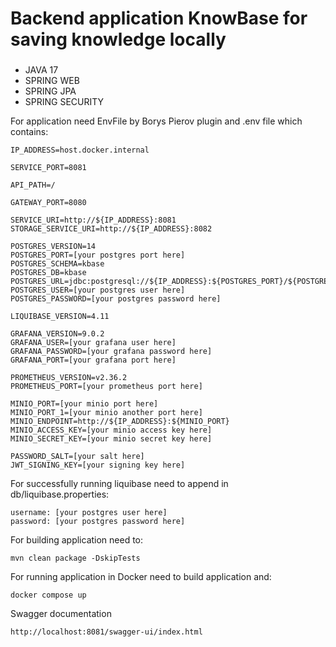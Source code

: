 # Backend application KnowBase for saving knowledge locally

###
- JAVA 17
- SPRING WEB
- SPRING JPA
- SPRING SECURITY

For application need EnvFile by Borys Pierov plugin and .env file which contains:
```dotenv
IP_ADDRESS=host.docker.internal

SERVICE_PORT=8081

API_PATH=/

GATEWAY_PORT=8080

SERVICE_URI=http://${IP_ADDRESS}:8081
STORAGE_SERVICE_URI=http://${IP_ADDRESS}:8082

POSTGRES_VERSION=14
POSTGRES_PORT=[your postgres port here]
POSTGRES_SCHEMA=kbase
POSTGRES_DB=kbase
POSTGRES_URL=jdbc:postgresql://${IP_ADDRESS}:${POSTGRES_PORT}/${POSTGRES_DB}
POSTGRES_USER=[your postgres user here]
POSTGRES_PASSWORD=[your postgres password here]

LIQUIBASE_VERSION=4.11

GRAFANA_VERSION=9.0.2
GRAFANA_USER=[your grafana user here]
GRAFANA_PASSWORD=[your grafana password here]
GRAFANA_PORT=[your grafana port here]

PROMETHEUS_VERSION=v2.36.2
PROMETHEUS_PORT=[your prometheus port here]

MINIO_PORT=[your minio port here]
MINIO_PORT_1=[your minio another port here]
MINIO_ENDPOINT=http://${IP_ADDRESS}:${MINIO_PORT}
MINIO_ACCESS_KEY=[your minio access key here]
MINIO_SECRET_KEY=[your minio secret key here]

PASSWORD_SALT=[your salt here]
JWT_SIGNING_KEY=[your signing key here]
```
For successfully running liquibase need to append in db/liquibase.properties:
```dotenv
username: [your postgres user here]
password: [your postgres password here]
```
For building application need to:
```dotenv
mvn clean package -DskipTests
```
For running application in Docker need to build application and:
```dotenv
docker compose up
```
Swagger documentation
```dotenv
http://localhost:8081/swagger-ui/index.html
```